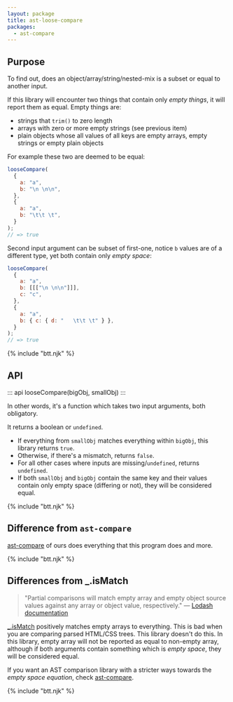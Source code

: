 ```yaml
---
layout: package
title: ast-loose-compare
packages:
  - ast-compare
---
```


## Purpose

To find out, does an object/array/string/nested-mix is a subset or equal to another input.

If this library will encounter two things that contain only _empty things_, it will report them as equal. Empty things are:

- strings that `trim()` to zero length
- arrays with zero or more empty strings (see previous item)
- plain objects whose all values of all keys are empty arrays, empty strings or empty plain objects

For example these two are deemed to be equal:

```js
looseCompare(
  {
    a: "a",
    b: "\n \n\n",
  },
  {
    a: "a",
    b: "\t\t \t",
  }
);
// => true
```

Second input argument can be subset of first-one, notice `b` values are of a different type, yet both contain only _empty space_:

```js
looseCompare(
  {
    a: "a",
    b: [[["\n \n\n"]]],
    c: "c",
  },
  {
    a: "a",
    b: { c: { d: "   \t\t \t" } },
  }
);
// => true
```

{% include "btt.njk" %}

## API

::: api
looseCompare(bigObj, smallObj)
:::

In other words, it's a function which takes two input arguments, both obligatory.

It returns a boolean or `undefined`.

- If everything from `smallObj` matches everything within `bigObj`, this library returns `true`.
- Otherwise, if there's a mismatch, returns `false`.
- For all other cases where inputs are missing/`undefined`, returns `undefined`.
- If both `smallObj` and `bigObj` contain the same key and their values contain only empty space (differing or not), they will be considered equal.

{% include "btt.njk" %}

## Difference from `ast-compare`

[ast-compare](/os/ast-compare/) of ours does everything that this program does and more.

{% include "btt.njk" %}

## Differences from \_.isMatch

> "Partial comparisons will match empty array and empty object source values against any array or object value, respectively." — [Lodash documentation](https://lodash.com/docs/4.16.4#isMatch)

[\_.isMatch](https://www.npmjs.com/package/lodash.ismatch) positively matches empty arrays to everything. This is bad when you are comparing parsed HTML/CSS trees. This library doesn't do this. In this library, empty array will not be reported as equal to non-empty array, although if both arguments contain something which is _empty space_, they will be considered equal.

If you want an AST comparison library with a stricter ways towards the _empty space equation_, check [ast-compare](/os/ast-compare/).

{% include "btt.njk" %}
